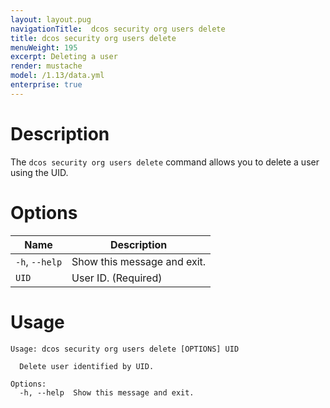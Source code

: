 ```yaml
---
layout: layout.pug
navigationTitle:  dcos security org users delete
title: dcos security org users delete
menuWeight: 195
excerpt: Deleting a user
render: mustache
model: /1.13/data.yml
enterprise: true
---
```


# Description

The `dcos security org users delete` command allows you to delete a user using the UID.

# Options
 
| Name |  Description |
|---------|-------------|
|  `-h`, `--help` |  Show this message and exit.|
| `UID` | User ID. (Required)|

# Usage

```
Usage: dcos security org users delete [OPTIONS] UID

  Delete user identified by UID.

Options:
  -h, --help  Show this message and exit.
```
